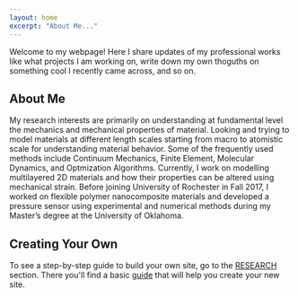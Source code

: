 ```yaml
---
layout: home
excerpt: "About Me..."
---
```

Welcome to my webpage! Here I share updates of my professional works like what projects I am working on, write down my own thoguths on something cool I recently came across, and so on.

## About Me

My research interests are primarily on understanding at fundamental level the mechanics and mechanical properties of material. Looking and trying to model materials at different length scales starting from macro to atomistic scale for understanding material behavior. Some of the frequently used methods include Continuum Mechanics, Finite Element, Molecular Dynamics, and Optmization Algorithms. Currently, I work on modelling multilayered 2D materials and how their properties can be altered using mechanical strain. Before joining University of Rochester in Fall 2017, I worked on flexible polymer nanocomposite materials and developed a pressure sensor using experimental and numerical methods during my Master’s degree at the University of Oklahoma.


## Creating Your Own

To see a step-by-step guide to build your own site, go to the [RESEARCH](/research) section. 
  There you'll find a basic [guide](/blog/getting-started) that will help you
  create your new site.
  
